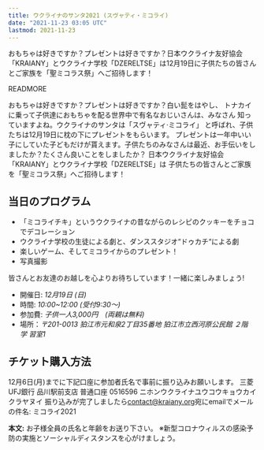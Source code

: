 ```yaml
---
title: ウクライナのサンタ2021 (スヴャティ・ミコライ)
date: "2021-11-23 03:05 UTC"
lastmod: 2021-11-23
---
```


おもちゃは好きですか？プレゼントは好きですか？日本ウクライナ友好協会「KRAIANY」とウクライナ学校「DZERELTSE」は12月19日に子供たちの皆さんとご家族を「聖ミコラス祭」へご招待します！

READMORE

おもちゃは好きですか？プレゼントは好きですか？白い髭をはやし、
トナカイに乗って子供達におもちゃを配る世界中で有名なおじいさんは、みなさん
知っていますよね。ウクライナのサンタは「スヴャティ‧ミコライ」
と呼ばれ、子供たちは12月19日に枕の下にプレゼントをもらいます。
プレゼントは一年中いい子にしていた子どもだけが貰えます。子供たちのみなさんは最近、お手伝いをしましたか？たくさん良いことをしましたか？
日本ウクライナ友好協会「KRAIANY」とウクライナ学校「DZERELTSE」は
子供たちの皆さんとご家族を「聖ミコラス祭」へご招待します！

## 当日のプログラム

- 「ミコライチキ」というウクライナの昔ながらのレシピのクッキーをチョコでデコレーション
- ウクライナ学校の生徒による劇と、ダンススタジオ“ドゥカチ“による劇
- 楽しいゲーム、そしてミコライからのプレゼント！
- 写真撮影

皆さんとお友達のお越しを心よりお待ちしています！一緒に楽しみましょう!

-  開催日: *12月19日 (日)*
- 時間: *10:00~12:00 (受付9:30〜)*
- 参加費: *子供一人3,000円　(両親は無料)*
- 場所：*〒201-0013 狛江市元和泉2丁目35番地 狛江市立西河原公民館 ２階 学
  習室1*


## チケット購入方法

12月6日(月)までに下記口座に参加者氏名で事前に振り込みお願いします。
三菱UFJ銀行
品川駅前支店
普通口座
0516596
ニホンウクライナユウコウキョウカイクラヤヌイ
振り込みが完了しましたら<a href="mailto:contact@kraiany.org">contact@kraiany.org</a>宛にemailでメールの件名: ミコライ2021

**本文:** お子様全員の氏名と年齢をお送り下さい。
※新型コロナウィルスの感染予防の実施とソーシャルディスタンスを心がけましょう。
